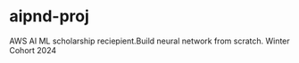 # aipnd-proj
AWS AI ML scholarship reciepient.Build neural network from scratch. Winter Cohort 2024
